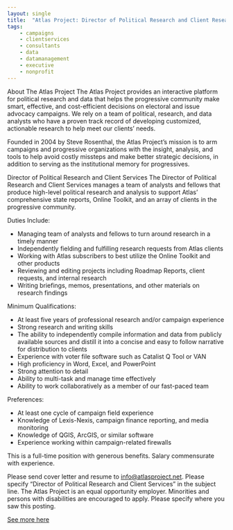 ```yaml
---
layout: single
title:  "Atlas Project: Director of Political Research and Client Research"
tags: 
    - campaigns
    - clientservices
    - consultants
    - data
    - datamanagement
    - executive
    - nonprofit
---
```

About The Atlas Project
The Atlas Project provides an interactive platform for political research and data that helps the
progressive community make smart, effective, and cost-efficient decisions on electoral and issue
advocacy campaigns. We rely on a team of political, research, and data analysts who have a proven
track record of developing customized, actionable research to help meet our clients’ needs.

Founded in 2004 by Steve Rosenthal, the Atlas Project’s mission is to arm campaigns and
progressive organizations with the insight, analysis, and tools to help avoid costly missteps and
make better strategic decisions, in addition to serving as the institutional memory for progressives.

Director of Political Research and Client Services
The Director of Political Research and Client Services manages a team of analysts and fellows that
produce high-level political research and analysis to support Atlas’ comprehensive state reports,
Online Toolkit, and an array of clients in the progressive community.

Duties Include:
* Managing team of analysts and fellows to turn around research in a timely manner
* Independently fielding and fulfilling research requests from Atlas clients
* Working with Atlas subscribers to best utilize the Online Toolkit and other products
* Reviewing and editing projects including Roadmap Reports, client requests, and internal research
* Writing briefings, memos, presentations, and other materials on research findings

Minimum Qualifications:
* At least five years of professional research and/or campaign experience
* Strong research and writing skills
* The ability to independently compile information and data from publicly available sources and distill it into a concise and easy to follow narrative for distribution to clients
* Experience with voter file software such as Catalist Q Tool or VAN
* High proficiency in Word, Excel, and PowerPoint
* Strong attention to detail
* Ability to multi-task and manage time effectively
* Ability to work collaboratively as a member of our fast-paced team

Preferences:
* At least one cycle of campaign field experience
* Knowledge of Lexis-Nexis, campaign finance reporting, and media monitoring
* Knowledge of QGIS, ArcGIS, or similar software
* Experience working within campaign-related firewalls

This is a full-time position with generous benefits. Salary commensurate with experience.

Please send cover letter and resume to info@atlasproject.net. Please specify “Director of Political
Research and Client Services” in the subject line. The Atlas Project is an equal opportunity
employer. Minorities and persons with disabilities are encouraged to apply. Please specify where
you saw this posting.

[See more here](http://atlasproject.net/#atlas-political-director)
